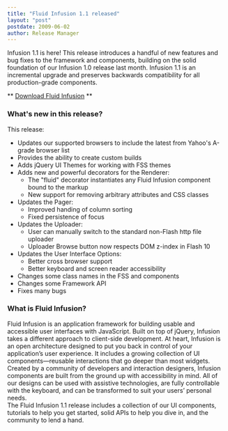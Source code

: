 ```yaml
---
title: "Fluid Infusion 1.1 released"
layout: "post"
postdate: 2009-06-02
author: Release Manager
---
```

Infusion 1.1 is here! This release introduces a handful of new features and bug fixes to the framework and components, building on the solid foundation of our Infusion 1.0 release last month. Infusion 1.1 is an incremental upgrade and preserves backwards compatibility for all production-grade components.

** [Download Fluid Infusion](https://github.com/fluid-project/infusion) **

<h3>What's new in this release?</h3>

<p>This release:</p>
<ul>
	<li>Updates our supported browsers to include the latest from Yahoo's A-grade browser list</li>
	<li>Provides the ability to create custom builds</li>
	<li>Adds jQuery UI Themes for working with FSS themes</li>
	<li>Adds new and powerful decorators for the Renderer:
	<ul>
		<li>The "fluid" decorator instantiates any Fluid Infusion component bound to the markup</li>
		<li>New support for removing arbitrary attributes and CSS classes</li>
	</ul>
	</li>
	<li>Updates the Pager:
	<ul>
		<li>Improved handing of column sorting</li>
		<li>Fixed persistence of focus</li>
	</ul>
	</li>
	<li>Updates the Uploader:
	<ul>
		<li>User can manually switch to the standard non-Flash http file uploader</li>
		<li>Uploader Browse button now respects DOM z-index in Flash 10</li>
	</ul>
	</li>
	<li>Updates the User Interface Options:
	<ul>
		<li>Better cross browser support</li>
		<li>Better keyboard and screen reader accessibility</li>
	</ul>
	</li>
	<li>Changes some class names in the FSS and components</li>
	<li>Changes some Framework API</li>
	<li>Fixes many bugs</li>
</ul>

<h3>What is Fluid Infusion?</h3>
<p>
Fluid Infusion is an application framework for building usable and accessible user interfaces with JavaScript. Built on top of jQuery, Infusion takes a different approach to client-side development. At heart, Infusion is an open architecture designed to put you back in control of your application’s user experience. It includes a growing collection of UI components—reusable interactions that go deeper than most widgets. Created by a community of developers and interaction designers, Infusion components are built from the ground up with accessibility in mind. All of our designs can be used with assistive technologies, are fully controllable with the keyboard, and can be transformed to suit your users’ personal needs.
<br>
The Fluid Infusion 1.1 release includes a collection of our UI components, tutorials to help you get started, solid APIs to help you dive in, and the community to lend a hand.